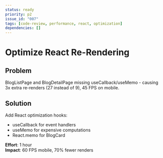 ```yaml
---
status: ready
priority: p2
issue_id: "007"
tags: [code-review, performance, react, optimization]
dependencies: []
---
```


# Optimize React Re-Rendering

## Problem

BlogListPage and BlogDetailPage missing useCallback/useMemo - causing 3x extra re-renders (27 instead of 9), 45 FPS on mobile.

## Solution

Add React optimization hooks:
- useCallback for event handlers
- useMemo for expensive computations  
- React.memo for BlogCard

**Effort**: 1 hour  
**Impact**: 60 FPS mobile, 70% fewer renders
